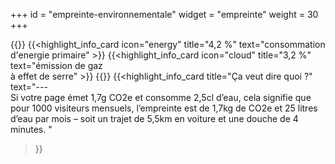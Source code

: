 +++
id = "empreinte-environnementale"
widget = "empreinte"
weight = 30
+++

{{<grid min-cell-width="160">}} 
    {{<highlight_info_card
        icon="energy"
        title="4,2 %"
        text="consommation <br/> d'energie primaire"
    >}} 
    {{<highlight_info_card
        icon="cloud"
        title="3,2 %"
        text="émission de gaz <br/> à effet de serre"
    >}} 
{{</grid>}}
{{<highlight_info_card
    title="Ça veut dire quoi ?"
    text="---<br/> Si votre page émet 1,7g CO2e et consomme 2,5cl d’eau, cela signifie que pour 1000 visiteurs mensuels, l’empreinte est de 1,7kg de CO2e et 25 litres d’eau par mois – soit un trajet de 5,5km en voiture et une douche de 4 minutes. "
>}} 